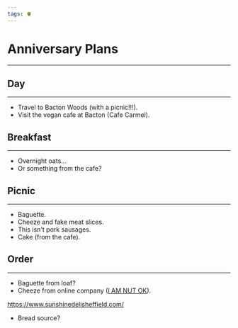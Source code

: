 ```yaml
---
tags: 🫀
---
```


# Anniversary Plans
---

## Day
---

- Travel to Bacton Woods (with a picnic!!!).
- Visit the vegan cafe at Bacton (Cafe Carmel).


## Breakfast
---

- Overnight oats...
- Or something from the cafe?


## Picnic
---

- Baguette.
- Cheeze and fake meat slices.
- This isn't pork sausages.
- Cake (from the cafe).


## Order
---

- Baguette from loaf?
- Cheeze from online company ([I AM NUT OK](https://www.iamnutok.com/)).

https://www.sunshinedelisheffield.com/

- Bread source?

